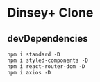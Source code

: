 # Dinsey+ Clone

## devDependencies

```
npm i standard -D
npm i styled-components -D
npm i react-router-dom -D
npm i axios -D
```
